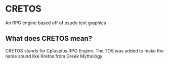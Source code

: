 # CRETOS
An RPG engine based off of psudo text graphics

## What does CRETOS mean?
CRETOS stands for Cplusplus RPG Engine. The TOS was added to make the name sound like Kretos from Greek Mythology
